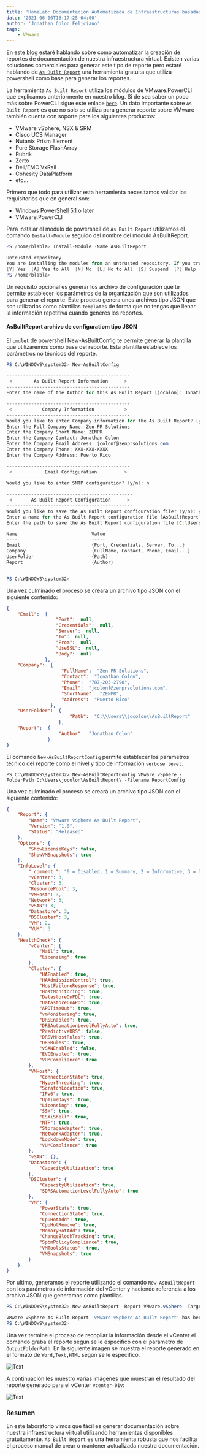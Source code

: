 ```yaml
---
title: 'HomeLab: Documentación Automatizada de Infraestructuras basadas en VMware'
date: '2021-06-06T16:17:25-04:00'
author: 'Jonathan Colon Feliciano'
tags:
    - VMware
---
```


En este blog estaré hablando sobre como automatizar la creación de reportes de documentación de nuestra infraestructura virtual. Existen varias soluciones comerciales para generar este tipo de reporte pero estaré hablando de [`As Built Report`](https://www.asbuiltreport.com/) una herramienta gratuita que utiliza powershell como base para generar los reportes.

La herramienta `As Built Report` utiliza los módulos de VMware.PowerCLI que explicamos anteriormente en nuestro blog. Si de sea saber un poco más sobre PowerCLI sigue este enlace [`here`](http://192.168.7.40/2021/06/05/how-to-install-and-use-powercli-on-archlinux/). Un dato importante sobre ``As Built Report`` es que no solo se utiliza para generar reporte sobre VMware también cuenta con soporte para los siguientes productos:

- VMware vSphere, NSX & SRM
- Cisco UCS Manager
- Nutanix Prism Element
- Pure Storage FlashArray
- Rubrik
- Zerto
- Dell/EMC VxRail
- Cohesity DataPlatform
- etc…

Primero que todo para utilizar esta herramienta necesitamos validar los requisitorios que en general son:

- Windows PowerShell 5.1 o later
- VMware.PowerCLI

Para instalar el modulo de powershell de ``As Built Report`` utilizamos el comando `Install-Module` seguido del nombre del modulo AsBuiltReport.

```powershell
PS /home/blabla> Install-Module -Name AsBuiltReport

Untrusted repository
You are installing the modules from an untrusted repository. If you trust this repository, change its InstallationPolicy value by running the Set-PSRepository cmdlet. Are you sure you want to install the modules from 'PSGallery'?
[Y] Yes  [A] Yes to All  [N] No  [L] No to All  [S] Suspend  [?] Help (default is "N"): A
PS /home/blabla>   
```

Un requisito opcional es generar los archivo de configuración que te permite establecer los parámetros de la organización que son utilizados para generar el reporte. Este proceso genera unos archivos tipo JSON que son utilizados como plantillas ``templates`` de forma que no tengas que llenar la información repetitiva cuando generes los reportes.

#### AsBuiltReport archivo de configuratiom tipo JSON

El ``cmdlet`` de powershell New-AsBuiltConfig te permite generar la plantilla que utilizaremos como base del reporte. Esta plantilla establece los parámetros no técnicos del reporte.

```powershell
PS C:\WINDOWS\system32> New-AsBuiltConfig

---------------------------------------------
 <        As Built Report Information      >
---------------------------------------------
Enter the name of the Author for this As Built Report [jocolon]: Jonathan Colon
```

```powershell
---------------------------------------------
 <           Company Information           >
---------------------------------------------
Would you like to enter Company information for the As Built Report? (y/n): y
Enter the Full Company Name: Zen PR Solutions
Enter the Company Short Name: ZENPR
Enter the Company Contact: Jonathan Colon
Enter the Company Email Address: jcolonf@zenprsolutions.com
Enter the Company Phone: XXX-XXX-XXXX
Enter the Company Address: Puerto Rico
```

```powershell
---------------------------------------------
 <            Email Configuration          >
---------------------------------------------
Would you like to enter SMTP configuration? (y/n): n
```

```powershell
----------------------------------------------
 <       As Built Report Configuration      >
----------------------------------------------
Would you like to save the As Built Report configuration file? (y/n): y
Enter a name for the As Built Report configuration file [AsBuiltReport]: HomeLab VMware Report
Enter the path to save the As Built Report configuration file [C:\Users\jocolon\AsBuiltReport]:

Name                           Value
----                           -----
Email                          {Port, Credentials, Server, To...}
Company                        {FullName, Contact, Phone, Email...}
UserFolder                     {Path}
Report                         {Author}


PS C:\WINDOWS\system32>

```

Una vez culminado el proceso se creará un archivo tipo JSON con el siguiente contenido:

```json
{
    "Email":  {
                  "Port":  null,
                  "Credentials":  null,
                  "Server":  null,
                  "To":  null,
                  "From":  null,
                  "UseSSL":  null,
                  "Body":  null
              },
    "Company":  {
                    "FullName":  "Zen PR Solutions",
                    "Contact":  "Jonathan Colon",
                    "Phone":  "787-203-2790",
                    "Email":  "jcolonf@zenprsolutions.com",
                    "ShortName":  "ZENPR",
                    "Address":  "Puerto Rico"
                },
    "UserFolder":  {
                       "Path":  "C:\\Users\\jocolon\\AsBuiltReport"
                   },
    "Report":  {
                   "Author":  "Jonathan Colon"
               }
}
```

El comando `New-AsBuiltReportConfig` permite establecer los parámetros técnico del reporte como el nivel y tipo de información ``verbose level``.

```batch
PS C:\WINDOWS\system32> New-AsBuiltReportConfig VMware.vSphere -FolderPath C:\Users\jocolon\AsBuiltReport\ -Filename ReportConfig

```

Una vez culminado el proceso se creará un archivo tipo JSON con el siguiente contenido:

```json
{
    "Report": {
        "Name": "VMware vSphere As Built Report",
        "Version": "1.0",
        "Status": "Released"
    },
    "Options": {
        "ShowLicenseKeys": false,
        "ShowVMSnapshots": true
    },
    "InfoLevel": {
        "_comment_": "0 = Disabled, 1 = Summary, 2 = Informative, 3 = Detailed, 4 = Adv Detailed, 5 = Comprehensive",
        "vCenter": 3,
        "Cluster": 3,
        "ResourcePool": 3,
        "VMHost": 3,
        "Network": 3,
        "vSAN": 3,
        "Datastore": 3,
        "DSCluster": 3,
        "VM": 2,
        "VUM": 3
    },
    "HealthCheck": {
        "vCenter": {
            "Mail": true,
            "Licensing": true
        },
        "Cluster": {
            "HAEnabled": true,
            "HAAdmissionControl": true,
            "HostFailureResponse": true,
            "HostMonitoring": true,
            "DatastoreOnPDL": true,
            "DatastoreOnAPD": true,
            "APDTimeOut": true,
            "vmMonitoring": true,
            "DRSEnabled": true,
            "DRSAutomationLevelFullyAuto": true,
            "PredictiveDRS": false,
            "DRSVMHostRules": true,
            "DRSRules": true,
            "vSANEnabled": false,
            "EVCEnabled": true,
            "VUMCompliance": true
        },
        "VMHost": {
            "ConnectionState": true,
            "HyperThreading": true,
            "ScratchLocation": true,
            "IPv6": true,
            "UpTimeDays": true,
            "Licensing": true,
            "SSH": true,
            "ESXiShell": true,
            "NTP": true,
            "StorageAdapter": true,
            "NetworkAdapter": true,
            "LockdownMode": true,
            "VUMCompliance": true
        },
        "vSAN": {},
        "Datastore": {
            "CapacityUtilization": true
        },
        "DSCluster": {
            "CapacityUtilization": true,
            "SDRSAutomationLevelFullyAuto": true
        },
        "VM": {
            "PowerState": true,
            "ConnectionState": true,
            "CpuHotAdd": true,
            "CpuHotRemove": true,
            "MemoryHotAdd": true,
            "ChangeBlockTracking": true,
            "SpbmPolicyCompliance": true,
            "VMToolsStatus": true,
            "VMSnapshots": true
        }
    }
}
```

Por ultimo, generamos el reporte utilizando el comando `New-AsBuiltReport` con los parámetros de información del vCenter y haciendo referencia a los archivo JSON que generamos como plantillas.

```powershell
PS C:\WINDOWS\system32> New-AsBuiltReport -Report VMware.vSphere -Target vcenter-01v.zenprsolutions.local -Username administrator@vsphere.local -Password XXXXX -Format Word,Text,HTML -OutputFolderPath 'C:\Users\jocolon\OneDrive\Desktop\' -EnableHealthCheck -AsBuiltConfigFilePath 'HomeLab VMware Report.json' -ReportConfigFilePath 'ReportConfig.json'

VMware vSphere As Built Report 'VMware vSphere As Built Report' has been saved to 'C:\Users\jocolon\OneDrive\Desktop\'.
PS C:\WINDOWS\system32>
```

Una vez termine el proceso de recopilar la información desde el vCenter el comando graba el reporte según se le especificó con el parámetro de `OutputFolderPath`. En la siguiente imagen se muestra el reporte generado en el formato de `Word,Text,HTML` según se le especificó.

![Text](/img/2021-06-06_13-57.webp#center)

A continuación les muestro varias imágenes que muestran el resultado del reporte generado para el vCenter `vcenter-01v`:

![Text](/img/asbuiltreport-vsphere.webp#center)

### Resumen

En este laboratorio vimos que fácil es generar documentación sobre nuestra infraestructura virtual utilizando herramientas disponibles gratuitamente. `As Built Report` es una herramienta robusta que nos facilita el proceso manual de crear o mantener actualizada nuestra documentación.
